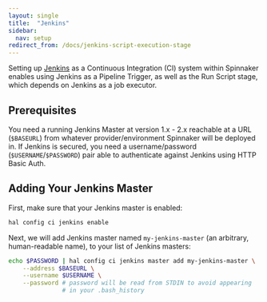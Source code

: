 ```yaml
---
layout: single
title:  "Jenkins"
sidebar:
  nav: setup
redirect_from: /docs/jenkins-script-execution-stage
---
```


Setting up [Jenkins](https://jenkins.io/) as a Continuous Integration (CI)
system within Spinnaker enables using Jenkins as a Pipeline Trigger, as well as
the Run Script stage, which depends on Jenkins as a job executor.

## Prerequisites

You need a running Jenkins Master at version 1.x - 2.x reachable at a URL
(`$BASEURL`) from whatever provider/environment Spinnaker will be
deployed in. If Jenkins is secured, you need a username/password
(`$USERNAME`/`$PASSWORD`) pair able to authenticate against Jenkins using
HTTP Basic Auth.

## Adding Your Jenkins Master

First, make sure that your Jenkins master is enabled:

```bash
hal config ci jenkins enable
```

Next, we will add Jenkins master named `my-jenkins-master` (an arbitrary,
human-readable name), to your list of Jenkins masters:

```bash
echo $PASSWORD | hal config ci jenkins master add my-jenkins-master \
    --address $BASEURL \
    --username $USERNAME \
    --password # password will be read from STDIN to avoid appearing
               # in your .bash_history
```
